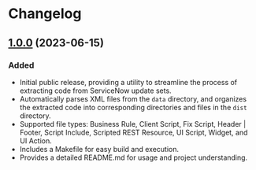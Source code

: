 # Changelog

## [1.0.0](https://github.com/stevengregory/sn-update-set-extractor/releases/tag/v1.0.0) (2023-06-15)

### Added

- Initial public release, providing a utility to streamline the process of extracting code from ServiceNow update sets.
- Automatically parses XML files from the `data` directory, and organizes the extracted code into corresponding directories and files in the `dist` directory.
- Supported file types: Business Rule, Client Script, Fix Script, Header | Footer, Script Include, Scripted REST Resource, UI Script, Widget, and UI Action.
- Includes a Makefile for easy build and execution.
- Provides a detailed README.md for usage and project understanding.
